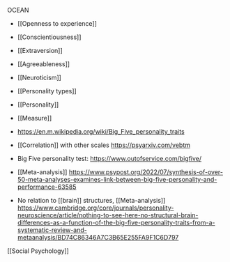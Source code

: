 OCEAN

- [[Openness to experience]]
- [[Conscientiousness]]
- [[Extraversion]]
- [[Agreeableness]]
- [[Neuroticism]]

- [[Personality types]]
- [[Personality]]
- [[Measure]]

- https://en.m.wikipedia.org/wiki/Big_Five_personality_traits

- [[Correlation]] with other scales https://psyarxiv.com/vebtm

- Big Five personality test: https://www.outofservice.com/bigfive/

- [[Meta-analysis]] https://www.psypost.org/2022/07/synthesis-of-over-50-meta-analyses-examines-link-between-big-five-personality-and-performance-63585

- No relation to [[brain]] structures, [[Meta-analysis]] https://www.cambridge.org/core/journals/personality-neuroscience/article/nothing-to-see-here-no-structural-brain-differences-as-a-function-of-the-big-five-personality-traits-from-a-systematic-review-and-metaanalysis/BD74C86346A7C3B65E255FA9F1C6D797

[[Social Psychology]]
